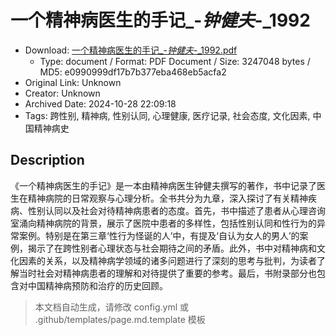 # 一个精神病医生的手记_-_钟健夫_-_1992

- Download: [一个精神病医生的手记_-_钟健夫_-_1992.pdf](一个精神病医生的手记_-_钟健夫_-_1992.pdf)
    - Type: document / Format: PDF Document / Size: 3247048 bytes / MD5: e0990999df17b7b377eba468eb5acfa2
- Original Link: Unknown
- Creator: Unknown
- Archived Date: 2024-10-28 22:09:18
- Tags: 跨性别, 精神病, 性别认同, 心理健康, 医疗记录, 社会态度, 文化因素, 中国精神病史

## Description

《一个精神病医生的手记》是一本由精神病医生钟健夫撰写的著作，书中记录了医生在精神病院的日常观察与心理分析。全书共分为九章，深入探讨了有关精神疾病、性别认同以及社会对待精神病患者的态度。首先，书中描述了患者从心理咨询室涌向精神病院的背景，展示了医院中患者的多样性，包括性别认同和性行为的异常案例。特别是在第三章‘性行为怪诞的人’中，有提及‘自认为女人的男人’的案例，揭示了在跨性别者心理状态与社会期待之间的矛盾。此外，书中对精神病和文化因素的关系，以及精神病学领域的诸多问题进行了深刻的思考与批判，为读者了解当时社会对精神病患者的理解和对待提供了重要的参考。最后，书附录部分也包含对中国精神病预防和治疗的历史回顾。

> 本文档自动生成，请修改 config.yml 或 .github/templates/page.md.template 模板
